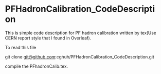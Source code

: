 # PFHadronCalibration_CodeDescription

This is simple code description for PF hadron calibration written by tex(Use CERN report style that I found in Overleaf).

To read this file

git clone git@github.com:cghuh/PFHadronCalibration_CodeDescription.git

compile the PFhadronCalib.tex.

